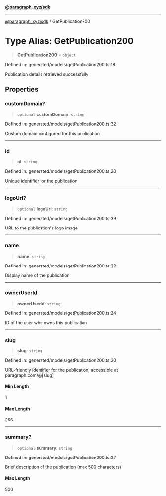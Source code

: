 [**@paragraph_xyz/sdk**](../README.md)

***

[@paragraph_xyz/sdk](../README.md) / GetPublication200

# Type Alias: GetPublication200

> **GetPublication200** = `object`

Defined in: generated/models/getPublication200.ts:18

Publication details retrieved successfully

## Properties

### customDomain?

> `optional` **customDomain**: `string`

Defined in: generated/models/getPublication200.ts:32

Custom domain configured for this publication

***

### id

> **id**: `string`

Defined in: generated/models/getPublication200.ts:20

Unique identifier for the publication

***

### logoUrl?

> `optional` **logoUrl**: `string`

Defined in: generated/models/getPublication200.ts:39

URL to the publication's logo image

***

### name

> **name**: `string`

Defined in: generated/models/getPublication200.ts:22

Display name of the publication

***

### ownerUserId

> **ownerUserId**: `string`

Defined in: generated/models/getPublication200.ts:24

ID of the user who owns this publication

***

### slug

> **slug**: `string`

Defined in: generated/models/getPublication200.ts:30

URL-friendly identifier for the publication; accessible at paragraph.com/@[slug]

#### Min Length

1

#### Max Length

256

***

### summary?

> `optional` **summary**: `string`

Defined in: generated/models/getPublication200.ts:37

Brief description of the publication (max 500 characters)

#### Max Length

500

